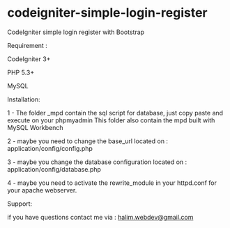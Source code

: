# codeigniter-simple-login-register
CodeIgniter simple login register with Bootstrap

Requirement :

CodeIgniter 3+

PHP 5.3+

MySQL


Installation:

1 - The folder _mpd contain the sql script for database, just copy paste and execute on your phpmyadmin
    This folder also contain the mpd built with MySQL Workbench
    
2 - maybe you need to change the base_url located on : application/config/config.php

3 - maybe you change the database configuration located on : application/config/database.php 

4 - maybe you need to activate the rewrite_module in your httpd.conf for your apache webserver. 



Support:

if you have questions contact me via : halim.webdev@gmail.com
